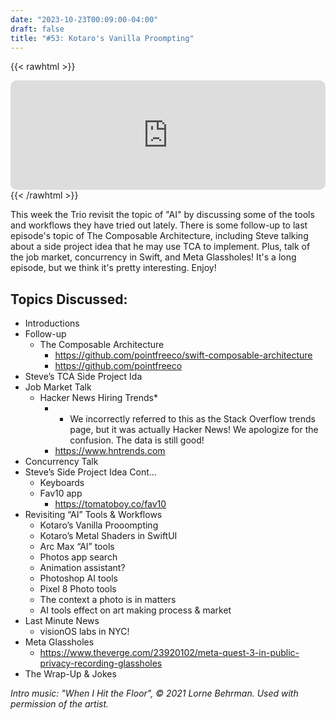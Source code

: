 ```yaml
---
date: "2023-10-23T00:09:00-04:00"
draft: false 
title: "#53: Kotaro's Vanilla Proompting"
---
```


{{< rawhtml >}}
<iframe id="embedPlayer" src="https://embed.podcasts.apple.com/us/podcast/53-kotaros-vanilla-proompting/id1589612693?i=1000632234598&amp;itsct=podcast_box_player&amp;itscg=30200&amp;ls=1&amp;theme=auto" height="175px" frameborder="0" sandbox="allow-forms allow-popups allow-same-origin allow-scripts allow-top-navigation-by-user-activation" allow="autoplay *; encrypted-media *; clipboard-write" style="width: 100%; max-width: 660px; overflow: hidden; border-radius: 10px; transform: translateZ(0px); animation: 2s 6 loading-indicator; background-color: rgb(228, 228, 228); --noir-inline-background-color: #20272b;" data-noir-inline-background-color=""></iframe>
{{< /rawhtml >}}

This week the Trio revisit the topic of "AI" by discussing some of the tools and workflows they have tried out lately. There is some follow-up to last episode's topic of The Composable Architecture, including Steve talking about a side project idea that he may use TCA to implement. Plus, talk of the job market, concurrency in Swift, and Meta Glassholes! It's a long episode, but we think it's pretty interesting. Enjoy!

## Topics Discussed:
- Introductions
- Follow-up
    - The Composable Architecture
        - https://github.com/pointfreeco/swift-composable-architecture
        - https://github.com/pointfreeco
- Steve’s TCA Side Project Ida
- Job Market Talk
    - Hacker News Hiring Trends*
        - * We incorrectly referred to this as the Stack Overflow trends page, but it was actually Hacker News! We apologize for the confusion. The data is still good!
        - https://www.hntrends.com
- Concurrency Talk 
- Steve’s Side Project Idea Cont…
    - Keyboards
    - Fav10 app
        - https://tomatoboy.co/fav10
- Revisiting “AI” Tools & Workflows
    - Kotaro’s Vanilla Prooompting 
    - Kotaro’s Metal Shaders in SwiftUI
    - Arc Max “AI” tools
    - Photos app search
    - Animation assistant?
    - Photoshop AI tools
    - Pixel 8 Photo tools
    - The context a photo is in matters
    - AI tools effect on art making process & market
- Last Minute News
    - visionOS labs in NYC!
- Meta Glassholes
    - https://www.theverge.com/23920102/meta-quest-3-in-public-privacy-recording-glassholes
- The Wrap-Up & Jokes

*Intro music: "When I Hit the Floor", © 2021 Lorne Behrman. Used with permission of the artist.*